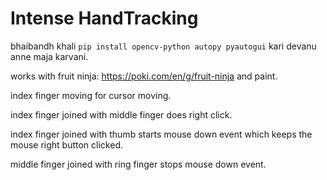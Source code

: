 # Intense HandTracking
bhaibandh khali ```pip install opencv-python autopy pyautogui``` kari devanu anne maja karvani.

works with fruit ninja: https://poki.com/en/g/fruit-ninja and paint.

index finger moving for cursor moving.

index finger joined with middle finger does right click.

index finger joined with thumb starts mouse down event which keeps the mouse right button clicked.

middle finger joined with ring finger stops mouse down event.
